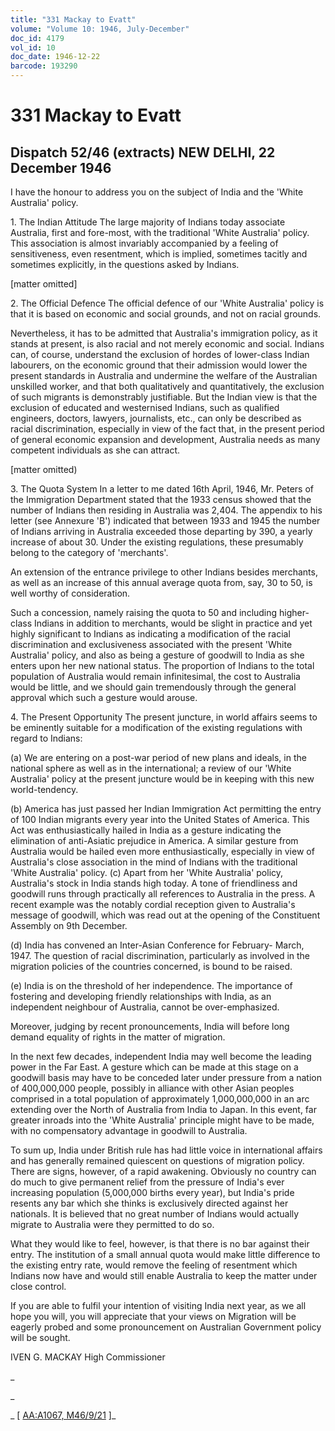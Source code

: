 ```yaml
---
title: "331 Mackay to Evatt"
volume: "Volume 10: 1946, July-December"
doc_id: 4179
vol_id: 10
doc_date: 1946-12-22
barcode: 193290
---
```


# 331 Mackay to Evatt

## Dispatch 52/46 (extracts) NEW DELHI, 22 December 1946

I have the honour to address you on the subject of India and the 'White Australia' policy.

1\. The Indian Attitude The large majority of Indians today associate Australia, first and fore-most, with the traditional 'White Australia' policy. This association is almost invariably accompanied by a feeling of sensitiveness, even resentment, which is implied, sometimes tacitly and sometimes explicitly, in the questions asked by Indians.

[matter omitted]

2\. The Official Defence The official defence of our 'White Australia' policy is that it is based on economic and social grounds, and not on racial grounds.

Nevertheless, it has to be admitted that Australia's immigration policy, as it stands at present, is also racial and not merely economic and social. Indians can, of course, understand the exclusion of hordes of lower-class Indian labourers, on the economic ground that their admission would lower the present standards in Australia and undermine the welfare of the Australian unskilled worker, and that both qualitatively and quantitatively, the exclusion of such migrants is demonstrably justifiable. But the Indian view is that the exclusion of educated and westernised Indians, such as qualified engineers, doctors, lawyers, journalists, etc., can only be described as racial discrimination, especially in view of the fact that, in the present period of general economic expansion and development, Australia needs as many competent individuals as she can attract.

[matter omitted)

3\. The Quota System In a letter to me dated 16th April, 1946, Mr. Peters of the Immigration Department stated that the 1933 census showed that the number of Indians then residing in Australia was 2,404. The appendix to his letter (see Annexure 'B') indicated that between 1933 and 1945 the number of Indians arriving in Australia exceeded those departing by 390, a yearly increase of about 30. Under the existing regulations, these presumably belong to the category of 'merchants'.

An extension of the entrance privilege to other Indians besides merchants, as well as an increase of this annual average quota from, say, 30 to 50, is well worthy of consideration.

Such a concession, namely raising the quota to 50 and including higher-class Indians in addition to merchants, would be slight in practice and yet highly significant to Indians as indicating a modification of the racial discrimination and exclusiveness associated with the present 'White Australia' policy, and also as being a gesture of goodwill to India as she enters upon her new national status. The proportion of Indians to the total population of Australia would remain infinitesimal, the cost to Australia would be little, and we should gain tremendously through the general approval which such a gesture would arouse.

4\. The Present Opportunity The present juncture, in world affairs seems to be eminently suitable for a modification of the existing regulations with regard to Indians:

(a) We are entering on a post-war period of new plans and ideals, in the national sphere as well as in the international; a review of our 'White Australia' policy at the present juncture would be in keeping with this new world-tendency.

(b) America has just passed her Indian Immigration Act permitting the entry of 100 Indian migrants every year into the United States of America. This Act was enthusiastically hailed in India as a gesture indicating the elimination of anti-Asiatic prejudice in America. A similar gesture from Australia would be hailed even more enthusiastically, especially in view of Australia's close association in the mind of Indians with the traditional 'White Australia' policy. (c) Apart from her 'White Australia' policy, Australia's stock in India stands high today. A tone of friendliness and goodwill runs through practically all references to Australia in the press. A recent example was the notably cordial reception given to Australia's message of goodwill, which was read out at the opening of the Constituent Assembly on 9th December.

(d) India has convened an Inter-Asian Conference for February- March, 1947. The question of racial discrimination, particularly as involved in the migration policies of the countries concerned, is bound to be raised.

(e) India is on the threshold of her independence. The importance of fostering and developing friendly relationships with India, as an independent neighbour of Australia, cannot be over-emphasized.

Moreover, judging by recent pronouncements, India will before long demand equality of rights in the matter of migration.

In the next few decades, independent India may well become the leading power in the Far East. A gesture which can be made at this stage on a goodwill basis may have to be conceded later under pressure from a nation of 400,000,000 people, possibly in alliance with other Asian peoples comprised in a total population of approximately 1,000,000,000 in an arc extending over the North of Australia from India to Japan. In this event, far greater inroads into the 'White Australia' principle might have to be made, with no compensatory advantage in goodwill to Australia.

To sum up, India under British rule has had little voice in international affairs and has generally remained quiescent on questions of migration policy. There are signs, however, of a rapid awakening. Obviously no country can do much to give permanent relief from the pressure of India's ever increasing population (5,000,000 births every year), but India's pride resents any bar which she thinks is exclusively directed against her nationals. It is believed that no great number of Indians would actually migrate to Australia were they permitted to do so.

What they would like to feel, however, is that there is no bar against their entry. The institution of a small annual quota would make little difference to the existing entry rate, would remove the feeling of resentment which Indians now have and would still enable Australia to keep the matter under close control.

If you are able to fulfil your intention of visiting India next year, as we all hope you will, you will appreciate that your views on Migration will be eagerly probed and some pronouncement on Australian Government policy will be sought.

IVEN G. MACKAY High Commissioner

_

_

_ [ [AA:A1067, M46/9/21](http://www.naa.gov.au/cgi-bin/Search?O=I&Number=193290) ]_

